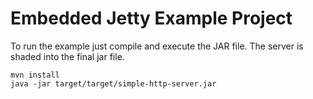 # Embedded Jetty Example Project

To run the example just compile and execute the JAR file. The server is shaded into the final jar file.

```
mvn install
java -jar target/target/simple-http-server.jar
```
